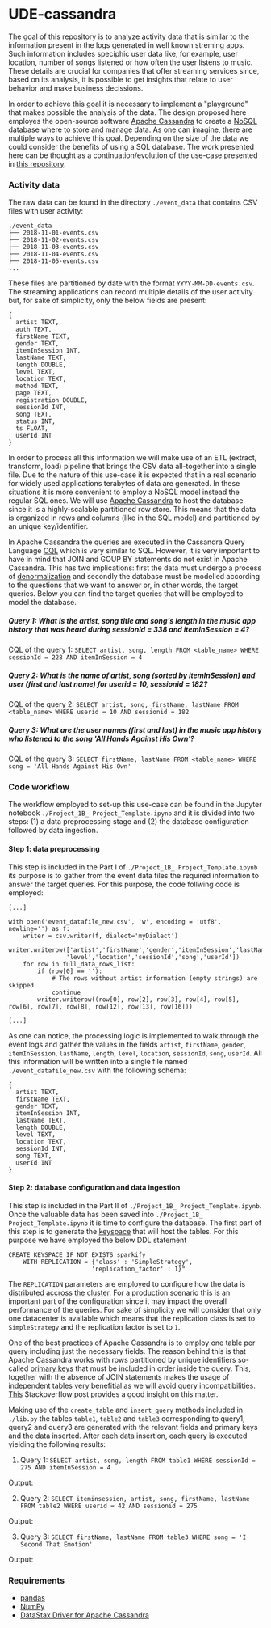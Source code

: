 # UDE-cassandra

The goal of this repository is to analyze activity data that is similar to the information present in the logs generated in well known streming apps. Such information includes speciphic user data like, for example, user location, number of songs listened or how often the user listens to music. These details are crucial for companies that offer streaming services since, based on its analysis, it is possible to get insights that relate to user behavior and make business decissions. 

In order to achieve this goal it is necessary to implement a "playground" that makes possible the analysis of the data. The design proposed here employes the open-source software [Apache Cassandra](https://cassandra.apache.org/) to create a [NoSQL](https://www.xenonstack.com/blog/nosql-databases/) database where to store and manage data. As one can imagine, there are multiple ways to achieve this goal. Depending on the size of the data we could consider the benefits of using a SQL database. The work presented here can be thought as a continuation/evolution of the use-case presented in [this repository](https://github.com/juferafo/UDE-postgres).

### Activity data

The raw data can be found in the directory `./event_data` that contains CSV files with user activity:

```
./event_data
├── 2018-11-01-events.csv
├── 2018-11-02-events.csv
├── 2018-11-03-events.csv
├── 2018-11-04-events.csv
├── 2018-11-05-events.csv
...
```

These files are partitioned by date with the format `YYYY-MM-DD-events.csv`. The streaming applications can record multiple details of the user activity but, for sake of simplicity, only the below fields are present: 

```
{
  artist TEXT,
  auth TEXT,
  firstName TEXT,
  gender TEXT,
  itemInSession INT,
  lastName TEXT,
  length DOUBLE,
  level TEXT,
  location TEXT,
  method TEXT,
  page TEXT,
  registration DOUBLE,
  sessionId INT,
  song TEXT,
  status INT,
  ts FLOAT,
  userId INT
}
```

In order to process all this information we will make use of an ETL (extract, transform, load) pipeline that brings the CSV data all-together into a single file. Due to the nature of this use-case it is expected that in a real scenario for widely used applications terabytes of data are generated. In these situations it is more convenient to employ a NoSQL model instead the regular SQL ones. We will use [Apache Cassandra](https://github.com/apache/cassandra) to host the database since it is a highly-scalable partitioned row store. This means that the data is organized in rows and columns (like in the SQL model) and partitioned by an unique key/identifier.  

In Apache Cassandra the queries are executed in the Cassandra Query Language [CQL](https://cassandra.apache.org/doc/latest/cql/) which is very similar to SQL. However, it is very important to have in mind that JOIN and GOUP BY statements do not exist in Apache Cassandra. This has two implications: first the data must undergo a process of [denormalization](https://www.datastax.com/blog/basic-rules-cassandra-data-modeling) and secondly the database must be modelled according to the questions that we want to answer or, in other words, the target queries. Below you can find the target queries that will be employed to model the database.

##### Query 1: What is the artist, song title and song's length in the music app history that was heard during sessionId = 338 and itemInSession = 4?

CQL of the query 1: `SELECT artist, song, length FROM <table_name> WHERE sessionId = 228 AND itemInSession = 4`

##### Query 2: What is the name of artist, song (sorted by itemInSession) and user (first and last name) for userid = 10, sessionid = 182?

CQL of the query 2: `SELECT artist, song, firstName, lastName FROM <table_name> WHERE userid = 10 AND sessionid = 182`

##### Query 3: What are the user names (first and last) in the music app history who listened to the song 'All Hands Against His Own'?

CQL of the query 3: `SELECT firstName, lastName FROM <table_name> WHERE song = 'All Hands Against His Own'`

### Code workflow

The workflow employed to set-up this use-case can be found in the Jupyter notebook `./Project_1B_ Project_Template.ipynb` and it is divided into two steps: (1) a data preprocessing stage and (2) the database configuration followed by data ingestion.

#### Step 1: data preprocessing

This step is included in the Part I of `./Project_1B_ Project_Template.ipynb` its purpose is to gather from the event data files the required information to answer the target queries. For this purpose, the code follwing code is employed:

```
[...]

with open('event_datafile_new.csv', 'w', encoding = 'utf8', newline='') as f:
    writer = csv.writer(f, dialect='myDialect')
    writer.writerow(['artist','firstName','gender','itemInSession','lastName','length',\
                'level','location','sessionId','song','userId'])
    for row in full_data_rows_list:
        if (row[0] == ''):
            # The rows without artist information (empty strings) are skipped
            continue
        writer.writerow((row[0], row[2], row[3], row[4], row[5], row[6], row[7], row[8], row[12], row[13], row[16]))

[...]
```

As one can notice, the processing logic is implemented to walk through the event logs and gather the values in the fields `artist`, `firstName`, `gender`, `itemInSession`, `lastName`, `length`, `level`, `location`, `sessionId`, `song`, `userId`. All this information will be written into a single file named `./event_datafile_new.csv` with the following schema:

```
{
  artist TEXT,
  firstName TEXT,
  gender TEXT,
  itemInSession INT,
  lastName TEXT,
  length DOUBLE,
  level TEXT,
  location TEXT,
  sessionId INT,
  song TEXT,
  userId INT
}
```

#### Step 2: database configuration and data ingestion 

This step is included in the Part II of `./Project_1B_ Project_Template.ipynb`. Once the valuable data has been saved into `./Project_1B_ Project_Template.ipynb` it is time to configure the database. The first part of this step is to generate the [keyspace](https://cassandra.apache.org/doc/latest/cql/ddl.html#create-keyspace) that will host the tables. For this purpose we have employed the below DDL statement

```
CREATE KEYSPACE IF NOT EXISTS sparkify
    WITH REPLICATION = {'class' : 'SimpleStrategy',
                       'replication_factor' : 1}"
```

The `REPLICATION` parameters are employed to configure how the data is [distributed accross the cluster](https://docs.datastax.com/en/cassandra-oss/3.x/cassandra/architecture/archDataDistributeReplication.html). For a production scenario this is an important part of the configuration since it may impact the overall performance of the queries. For sake of simplicity we will consider that only one datacenter is available which means that the replication class is set to `SimpleStrategy` and the replication factor is set to `1`.

One of the best practices of Apache Cassandra is to employ one table per query including just the necessary fields. The reason behind this is that Apache Cassandra works with rows partitioned by unique identifiers so-called [primary keys](https://www.datastax.com/blog/most-important-thing-know-cassandra-data-modeling-primary-key) that must be included in order inside the query. This, together with the absence of JOIN statements makes the usage of independent tables very benefitial as we will avoid query incompatibilities. [This](https://stackoverflow.com/questions/24949676/difference-between-partition-key-composite-key-and-clustering-key-in-cassandra) Stackoverflow post provides a good insight on this matter.

Making use of the `create_table` and `insert_query` methods included in `./lib.py` the tables `table1`, `table2` and `table3` corresponding to query1, query2 and query3 are generated with the relevant fields and primary keys and the data inserted. After each data insertion, each query is executed yielding the following results:

1. Query 1: `SELECT artist, song, length FROM table1 WHERE sessionId = 275 AND itemInSession = 4`

Output:

2. Query 2: `SELECT iteminsession, artist, song, firstName, lastName FROM table2 WHERE userid = 42 AND sessionid = 275`

Output:

3. Query 3: `SELECT firstName, lastName FROM table3 WHERE song = 'I Second That Emotion'`

Output:

### Requirements

* [pandas](https://pandas.pydata.org/getting_started.html)
* [NumPy](https://numpy.org/install/)
* [DataStax Driver for Apache Cassandra](https://github.com/datastax/python-driver#datastax-driver-for-apache-cassandra)
